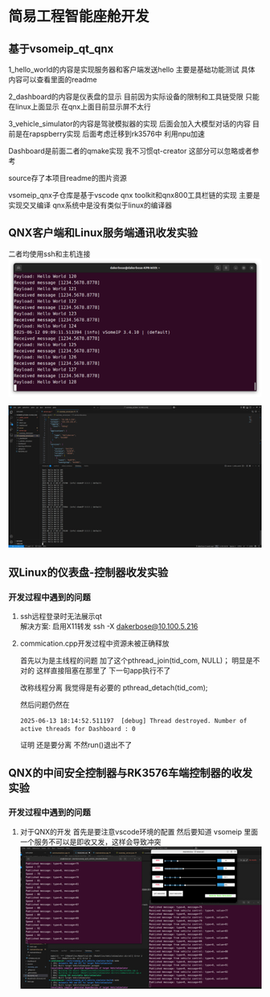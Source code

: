 
# 简易工程智能座舱开发
## 基于vsomeip_qt_qnx

1_hello_world的内容是实现服务器和客户端发送hello 主要是基础功能测试 具体内容可以查看里面的readme

2_dashboard的内容是仪表盘的显示 目前因为实际设备的限制和工具链受限 只能在linux上面显示 在qnx上面目前显示屏不太行

3_vehicle_simulator的内容是驾驶模拟器的实现 后面会加入大模型对话的内容 目前是在rapspberry实现 后面考虑迁移到rk3576中 利用npu加速

Dashboard是前面二者的qmake实现 我不习惯qt-creator 这部分可以忽略或者参考

source存了本项目readme的图片资源

vsomeip_qnx子仓库是基于vscode qnx toolkit和qnx800工具栏链的实现 主要是实现交叉编译 qnx系统中是没有类似于linux的编译器

## QNX客户端和Linux服务端通讯收发实验
二者均使用ssh和主机连接
![](source/qnx_client.png)

![](source/linux_server.png)

## 双Linux的仪表盘-控制器收发实验

### 开发过程中遇到的问题

1. ssh远程登录时无法展示qt  
   解决方案:  启用X11转发
            ssh -X dakerbose@10.100.5.216

2. commication.cpp开发过程中资源未被正确释放
   
   首先以为是主线程的问题 加了这个pthread_join(tid_com, NULL)； 明显是不对的 这样直接阻塞在那里了 下一句app执行不了

   改称线程分离 我觉得是有必要的 pthread_detach(tid_com);
   
   然后问题仍然在
   ```
   2025-06-13 18:14:52.511197  [debug] Thread destroyed. Number of active threads for Dashboard : 0
   ```

   证明 还是要分离 不然run()退出不了


## QNX的中间安全控制器与RK3576车端控制器的收发实验

### 开发过程中遇到的问题
1. 对于QNX的开发 首先是要注意vscode环境的配置 然后要知道 vsomeip 里面一个服务不可以是即收又发，这样会导致冲突
![](source/RK3576与QNX通讯.png)